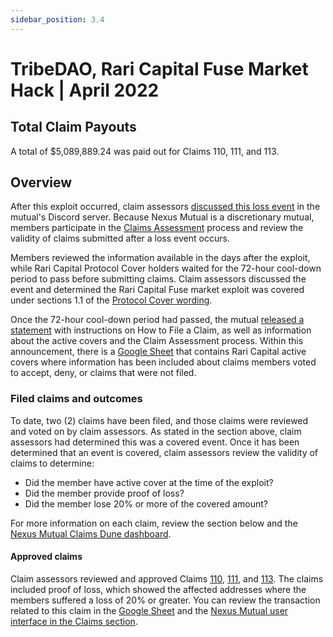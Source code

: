 ```yaml
---
sidebar_position: 3.4
---
```


# TribeDAO, Rari Capital Fuse Market Hack | April 2022

## Total Claim Payouts
A total of $5,089,889.24 was paid out for Claims 110, 111, and 113.

## Overview
After this exploit occurred, claim assessors [discussed this loss event](https://discord.com/channels/496296560624140298/689385874265342056/970676366238425098) in the mutual's Discord server. Because Nexus Mutual is a discretionary mutual, members participate in the [Claims Assessment](/protocol/claims-assessment/) process and review the validity of claims submitted after a loss event occurs.

Members reviewed the information available in the days after the exploit, while Rari Capital Protocol Cover holders waited for the 72-hour cool-down period to pass before submitting claims. Claim assessors discussed the event and determined the Rari Capital Fuse market exploit was covered under sections 1.1 of the [Protocol Cover wording](https://uploads-ssl.webflow.com/62d8193ce9880895261daf4a/63d0f4c4cca088730ac54ccc_ProtocolCoverv1.0.pdf).

Once the 72-hour cool-down period had passed, the mutual [released a statement](https://twitter.com/NexusMutual/status/1521481408967061508) with instructions on How to File a Claim, as well as information about the active covers and the Claim Assessment process. Within this announcement, there is a [Google Sheet](https://docs.google.com/spreadsheets/d/1haZshQwcYASEGnVRmE5AWC_iNWRLibqRNT7y94Jh63E/edit#gid=0) that contains Rari Capital active covers where information has been included about claims members voted to accept, deny, or claims that were not filed.

### Filed claims and outcomes
To date, two (2) claims have been filed, and those claims were reviewed and voted on by claim assessors. As stated in the section above, claim assessors had determined this was a covered event. Once it has been determined that an event is covered, claim assessors review the validity of claims to determine:
* Did the member have active cover at the time of the exploit?
* Did the member provide proof of loss?
* Did the member lose 20% or more of the covered amount?

For more information on each claim, review the section below and the [Nexus Mutual Claims Dune dashboard](https://dune.com/nexus_mutual/claims).

#### Approved claims
Claim assessors reviewed and approved Claims [110](https://app.nexusmutual.io/claim-assessment/view-claim?claimId=110), [111](https://app.nexusmutual.io/claim-assessment/view-claim?claimId=111), and [113](https://app.nexusmutual.io/claim-assessment/view-claim?claimId=113). The claims included proof of loss, which showed the affected addresses where the members suffered a loss of 20% or greater. You can review the transaction related to this claim in the [Google Sheet](https://docs.google.com/spreadsheets/d/1haZshQwcYASEGnVRmE5AWC_iNWRLibqRNT7y94Jh63E/edit#gid=0) and the [Nexus Mutual user interface in the Claims section](https://app.nexusmutual.io/claim-assessment).
